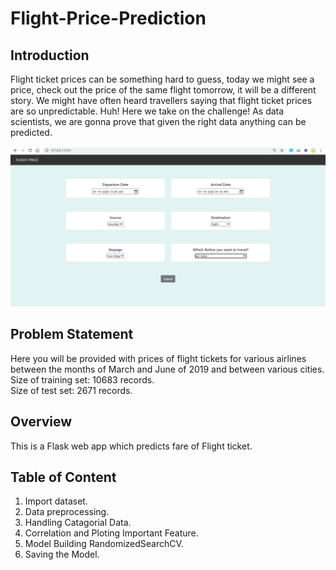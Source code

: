 # Flight-Price-Prediction

## Introduction

Flight ticket prices can be something hard to guess, today we might see a price, check out the price of the same flight tomorrow, it will be a different story. We might have often heard travellers saying that flight ticket prices are so unpredictable. Huh! Here we take on the challenge! As data scientists, we are gonna prove that given the right data anything can be predicted.

![](https://github.com/tushar385/Flight-Price-Prediction/blob/master/Screenshot/Input.PNG)

## Problem Statement

Here you will be provided with prices of flight tickets for various airlines between the months of March and June of 2019 and between various cities.  
Size of training set: 10683 records.  
Size of test set: 2671 records.  

## Overview
This is a Flask web app which predicts fare of Flight ticket.

## Table of Content

1. Import dataset.  
2. Data preprocessing.  
3. Handling Catagorial Data.  
4. Correlation and Ploting Important Feature.  
5. Model Building RandomizedSearchCV.  
6. Saving the Model.  
